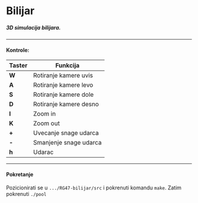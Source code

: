 # Bilijar

##### 3D simulacija bilijara.

<hr>

#### Kontrole:

| Taster      | Funkcija |
| ----------- | ----------- |
| **W**       | Rotiranje kamere uvis       |
| **A**   | Rotiranje kamere levo        |
| **S**   | Rotiranje kamere dole        |
| **D**   | Rotiranje kamere desno        |
| **I**   | Zoom in        |
| **K**   | Zoom out        |
| **+**   | Uvecanje snage udarca        |
| **-**   | Smanjenje snage udarca        |
| **h**   | Udarac        |

<hr>

#### Pokretanje
Pozicionirati se u ```.../RG47-bilijar/src``` i pokrenuti komandu ```make```. Zatim pokrenuti ```./pool```
